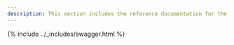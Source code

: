 ```yaml
---
description: This section includes the reference documentation for the lakeFS platform's various APIs.
---
```


{% include ../_includes/swagger.html %}
